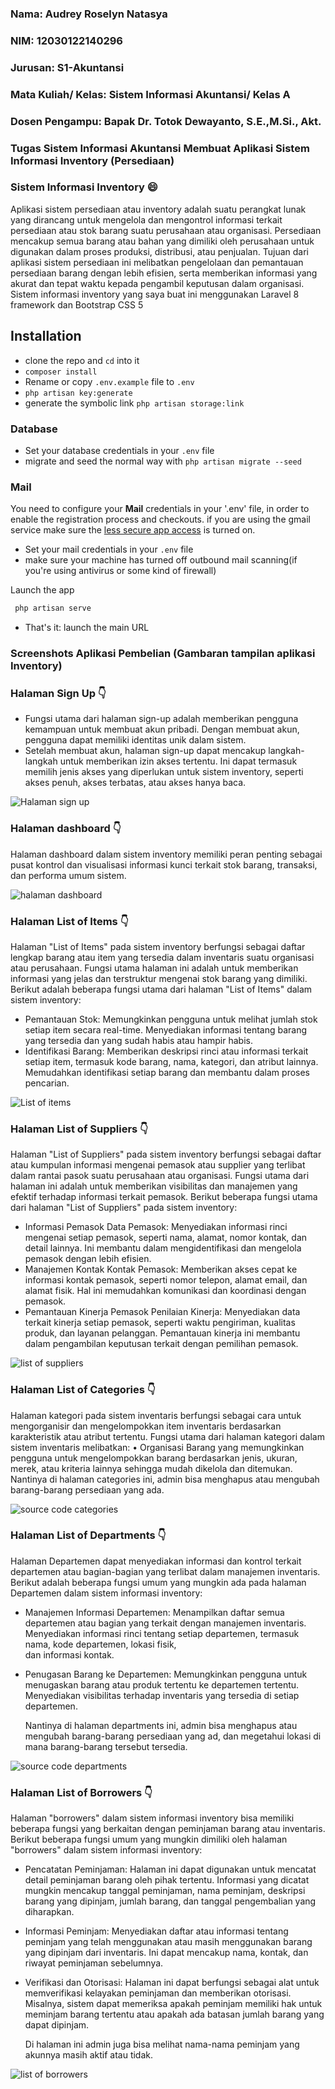 
### Nama: Audrey Roselyn Natasya
### NIM: 12030122140296
### Jurusan: S1-Akuntansi
### Mata Kuliah/ Kelas: Sistem Informasi Akuntansi/ Kelas A
### Dosen Pengampu: Bapak Dr. Totok Dewayanto, S.E.,M.Si., Akt.

### Tugas Sistem Informasi Akuntansi Membuat Aplikasi Sistem Informasi Inventory (Persediaan)

### Sistem Informasi Inventory 😄
Aplikasi sistem persediaan atau inventory adalah suatu perangkat lunak yang dirancang untuk mengelola dan mengontrol informasi terkait persediaan atau stok barang suatu perusahaan atau organisasi. Persediaan mencakup semua barang atau bahan yang dimiliki oleh perusahaan untuk digunakan dalam proses produksi, distribusi, atau penjualan.
Tujuan dari aplikasi sistem persediaan ini melibatkan pengelolaan dan pemantauan persediaan barang dengan lebih efisien, serta memberikan informasi yang akurat dan tepat waktu kepada pengambil keputusan dalam organisasi.
Sistem informasi inventory yang saya buat ini menggunakan Laravel 8 framework dan Bootstrap CSS 5

## Installation

* clone the repo and `cd` into it
* `composer install`
* Rename or copy `.env.example` file to `.env`
* `php artisan key:generate`
* generate the symbolic link `php artisan storage:link`

### Database

* Set your database credentials in your `.env` file
* migrate and seed the normal way with `php artisan migrate --seed`

 ### Mail

You need to configure your **Mail** credentials in your '.env' file, in order to enable the registration process and checkouts. if you are using the gmail service
make sure the [less secure app access](https://myaccount.google.com/lesssecureapps) is turned on.

* Set your mail credentials in your `.env` file
* make sure your machine has turned off outbound mail scanning(if you're using antivirus or some kind of firewall)

Launch the app
```bash
 php artisan serve
 ```
- That's it: launch the main URL

### Screenshots Aplikasi Pembelian (Gambaran tampilan aplikasi Inventory)

### Halaman Sign Up 👇
-	Fungsi utama dari halaman sign-up adalah memberikan pengguna kemampuan untuk membuat akun pribadi. Dengan membuat akun, pengguna dapat memiliki identitas unik dalam sistem.
-	Setelah membuat akun, halaman sign-up dapat mencakup langkah-langkah untuk memberikan izin akses tertentu. Ini dapat termasuk memilih jenis akses yang diperlukan untuk sistem inventory, seperti akses penuh, akses terbatas, atau akses hanya baca.
  
![Halaman sign up](https://github.com/AudreyNatasya/Audrey-Roselyn-Natasya-12030122140296-Sistem-Informasi-Akuntansi-Aplikasi-Inventory-Kelas-A/assets/152130643/3c8fcd0a-774b-421d-a45a-1fdd87d4bb19)

### Halaman dashboard 👇
Halaman dashboard dalam sistem inventory memiliki peran penting sebagai pusat kontrol dan visualisasi informasi kunci terkait stok barang, transaksi, dan performa umum sistem.

![halaman dashboard](https://github.com/AudreyNatasya/Audrey-Roselyn-Natasya-12030122140296-Sistem-Informasi-Akuntansi-Aplikasi-Inventory-Kelas-A/assets/152130643/2bb774af-e05b-47d4-8d31-5bb2e77578b8)

### Halaman List of Items 👇
Halaman "List of Items" pada sistem inventory berfungsi sebagai daftar lengkap barang atau item yang tersedia dalam inventaris suatu organisasi atau perusahaan. 
Fungsi utama halaman ini adalah untuk memberikan informasi yang jelas dan terstruktur mengenai stok barang yang dimiliki. Berikut adalah beberapa fungsi utama dari halaman "List of Items" dalam sistem inventory:
-	Pemantauan Stok:
  Memungkinkan pengguna untuk melihat jumlah stok setiap item secara real-time. Menyediakan informasi tentang barang yang tersedia dan yang sudah habis atau hampir habis.
-	Identifikasi Barang:
  Memberikan deskripsi rinci atau informasi terkait setiap item, termasuk kode barang, nama, kategori, dan atribut lainnya. Memudahkan identifikasi setiap barang dan membantu dalam proses 
  pencarian.

![List of items](https://github.com/AudreyNatasya/Audrey-Roselyn-Natasya-12030122140296-Sistem-Informasi-Akuntansi-Aplikasi-Inventory-Kelas-A/assets/152130643/b65be16e-6f58-4754-bb1d-8a9644c70d55)

### Halaman List of Suppliers 👇
Halaman "List of Suppliers" pada sistem inventory berfungsi sebagai daftar atau kumpulan informasi mengenai pemasok atau supplier yang terlibat dalam rantai pasok suatu perusahaan atau organisasi. Fungsi utama dari halaman ini adalah untuk memberikan visibilitas dan manajemen yang efektif terhadap informasi terkait pemasok. 
Berikut beberapa fungsi utama dari halaman "List of Suppliers" pada sistem inventory:
- Informasi Pemasok
  Data Pemasok: Menyediakan informasi rinci mengenai setiap pemasok, seperti nama, alamat, nomor kontak, dan detail lainnya. Ini membantu dalam mengidentifikasi dan mengelola pemasok dengan 
  lebih efisien.
- Manajemen Kontak
  Kontak Pemasok: Memberikan akses cepat ke informasi kontak pemasok, seperti nomor telepon, alamat email, dan alamat fisik. Hal ini memudahkan komunikasi dan koordinasi dengan pemasok.
- Pemantauan Kinerja Pemasok
  Penilaian Kinerja: Menyediakan data terkait kinerja setiap pemasok, seperti waktu pengiriman, kualitas produk, dan layanan pelanggan. Pemantauan kinerja ini membantu dalam pengambilan 
  keputusan terkait dengan pemilihan pemasok.

![list of suppliers](https://github.com/AudreyNatasya/Audrey-Roselyn-Natasya-12030122140296-Sistem-Informasi-Akuntansi-Aplikasi-Inventory-Kelas-A/assets/152130643/a0dbf320-81d7-42ed-8622-6e982bdc22f0)

### Halaman List of Categories 👇
Halaman kategori pada sistem inventaris berfungsi sebagai cara untuk mengorganisir dan mengelompokkan item inventaris berdasarkan karakteristik atau atribut tertentu. 
Fungsi utama dari halaman kategori dalam sistem inventaris melibatkan:
•	Organisasi Barang yang memungkinkan pengguna untuk mengelompokkan barang berdasarkan jenis, ukuran, merek, atau kriteria lainnya sehingga mudah dikelola dan ditemukan.
Nantinya di halaman categories ini, admin bisa menghapus atau mengubah barang-barang persediaan yang ada.

![source code categories](https://github.com/AudreyNatasya/Audrey-Roselyn-Natasya-12030122140296-Sistem-Informasi-Akuntansi-Aplikasi-Inventory-Kelas-A/assets/152130643/c4d38c1f-e706-45e7-a3e8-9f59279ca425)

### Halaman List of Departments 👇
Halaman Departemen dapat menyediakan informasi dan kontrol terkait departemen atau bagian-bagian yang terlibat dalam manajemen inventaris. Berikut adalah beberapa fungsi umum yang mungkin ada pada halaman Departemen dalam sistem informasi inventory:
- Manajemen Informasi Departemen:
  Menampilkan daftar semua departemen atau bagian yang terkait dengan manajemen inventaris. Menyediakan informasi rinci tentang setiap departemen, termasuk nama, kode departemen, lokasi fisik,  
  dan informasi kontak.
- Penugasan Barang ke Departemen:
  Memungkinkan pengguna untuk menugaskan barang atau produk tertentu ke departemen tertentu.
  Menyediakan visibilitas terhadap inventaris yang tersedia di setiap departemen.
  
  Nantinya di halaman departments ini, admin bisa menghapus atau mengubah barang-barang persediaan yang ad, dan megetahui lokasi di mana barang-barang tersebut tersedia.

![source code departments](https://github.com/AudreyNatasya/Audrey-Roselyn-Natasya-12030122140296-Sistem-Informasi-Akuntansi-Aplikasi-Inventory-Kelas-A/assets/152130643/b6a710a0-7995-451e-934b-90e27f671fd8)

### Halaman List of Borrowers 👇
Halaman "borrowers" dalam sistem informasi inventory bisa memiliki beberapa fungsi yang berkaitan dengan peminjaman barang atau inventaris. Berikut beberapa fungsi umum yang mungkin dimiliki oleh halaman "borrowers" dalam sistem informasi inventory:
-	Pencatatan Peminjaman:
  Halaman ini dapat digunakan untuk mencatat detail peminjaman barang oleh pihak tertentu. Informasi yang dicatat mungkin mencakup tanggal peminjaman, nama peminjam, deskripsi barang yang 
  dipinjam, jumlah barang, dan tanggal pengembalian yang diharapkan.
-	Informasi Peminjam:
  Menyediakan daftar atau informasi tentang peminjam yang telah menggunakan atau masih menggunakan barang yang dipinjam dari inventaris. Ini dapat mencakup nama, kontak, dan riwayat peminjaman 
  sebelumnya.
-	Verifikasi dan Otorisasi:
  Halaman ini dapat berfungsi sebagai alat untuk memverifikasi kelayakan peminjaman dan memberikan otorisasi.
 	Misalnya, sistem dapat memeriksa apakah peminjam memiliki hak untuk meminjam barang tertentu atau apakah ada batasan jumlah barang yang dapat dipinjam.

 	Di halaman ini admin juga bisa melihat nama-nama peminjam yang akunnya masih aktif atau tidak.

![list of borrowers](https://github.com/AudreyNatasya/Audrey-Roselyn-Natasya-12030122140296-Sistem-Informasi-Akuntansi-Aplikasi-Inventory-Kelas-A/assets/152130643/7d412f16-4e56-4f8b-9ec5-71c7957e6d3a)




